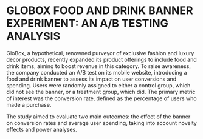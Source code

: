 # GLOBOX FOOD AND DRINK BANNER EXPERIMENT: AN A/B TESTING ANALYSIS

GloBox, a hypothetical, renowned purveyor of exclusive fashion and luxury decor products, recently expanded its product offerings to include food and drink items, aiming to boost revenue in this category. To raise awareness, the company conducted an A/B test on its mobile website, introducing a food and drink banner to assess its impact on user conversions and spending. Users were randomly assigned to either a control group, which did not see the banner, or a treatment group, which did. The primary metric of interest was the conversion rate, defined as the percentage of users who made a purchase.

The study aimed to evaluate two main outcomes: the effect of the banner on conversion rates and average user spending, taking into account novelty effects and power analyses.
